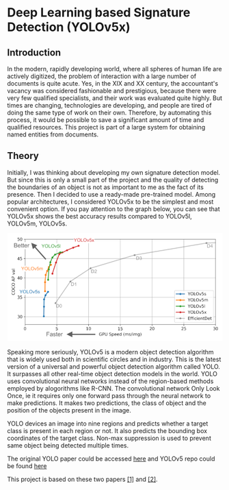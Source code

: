 # Deep Learning based Signature Detection (YOLOv5x)
## Introduction

In the modern, rapidly developing world, where all spheres of human life are actively digitized, the problem of interaction with a large number of documents is quite acute. Yes, in the XIX and XX century, the accountant's vacancy was considered fashionable and prestigious, because there were very few qualified specialists, and their work was evaluated quite highly. But times are changing, technologies are developing, and people are tired of doing the same type of work on their own. Therefore, by automating this process, it would be possible to save a significant amount of time and qualified resources. This project is part of a large system for obtaining named entities from documents.

## Theory

Initially, I was thinking about developing my own signature detection model. But since this is only a small part of the project and the quality of detecting the boundaries of an object is not as important to me as the fact of its presence. Then I decided to use a ready-made pre-trained model. Among popular architectures, I considered YOLOv5x to be the simplest and most convenient option. If you pay attention to the graph below, you can see that YOLOv5x shows the best accuracy results compared to YOLOv5l, YOLOv5m, YOLOv5s.

![YOLO_COMPARSION](Images/yolo_comparison.png)

Speaking more seriously, YOLOv5 is a modern object detection algorithm that is widely used both in scientific circles and in industry. This is the latest version of a universal and powerful object detection algorithm called YOLO. It surpasses all other real-time object detection models in the world.
YOLO uses convolutional neural networks instead of the region-based methods employed by alogorithms like R-CNN. The convolutional network Only Look Once, ie it requires only one forward pass through the neural network to make predictions. It makes two predictions, the class of object and the position of the objects present in the image.

YOLO devices an image into nine regions and predicts whether a target class is present in each region or not. It also predicts the bounding box coordinates of the target class. Non-max suppression is used to prevent same object being detected multiple times.

The original YOLO paper could be accessed [here](https://arxiv.org/abs/1506.02640) and YOLOv5 repo could be found [here](https://github.com/ultralytics/yolov5)

This project is based on these two papers [[1]](https://repositum.tuwien.at/bitstream/20.500.12708/16962/1/Hauri%20Marcel%20Rene%20-%202021%20-%20Detecting%20Signatures%20in%20scanned%20document%20images.pdf) and [[2]](https://arxiv.org/abs/2004.12104).  